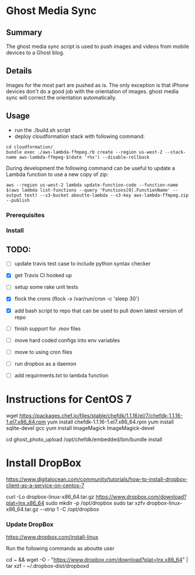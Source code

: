 # Ghost Media Sync

## Summary

The ghost media sync script is used to push images and videos from mobile devices to a Ghost blog.

## Details

Images for the most part are pushed as is.  The only exception is that iPhone devices don't do a good job with the orientation of images.  ghost media sync will correct the orientation automatically. 

## Usage

- run the ./build.sh script
- deploy cloudformation stack with following command:

```
cd cloudformation/
bundle exec ./aws-lambda-ffmpeg.rb create --region us-west-2 --stack-name aws-lambda-ffmpeg-$(date '+%s') --disable-rollback 
```

During development the following command can be useful to update a Lambda function to use a new copy of zip:

```
aws --region us-west-2 lambda update-function-code --function-name $(aws lambda list-functions --query 'Functions[0].FunctionName' --output text) --s3-bucket aboutte-lambda --s3-key aws-lambda-ffmpeg.zip --publish
```

### Prerequisites

### Install


## TODO: 

- [ ] update travis test case to include python syntax checker
- [x] get Travis CI hooked up
- [ ] setup some rake unit tests
- [x] flock the crons (flock -x /var/run/cron -c 'sleep 30')
- [x] add bash script to repo that can be used to pull down latest version of repo
- [ ] finish support for .mov files
- [ ] move hard coded configs into env variables
- [ ] move to using cron files
- [ ] run dropbox as a daemon
- [ ] add requirments.txt to lambda function






# Instructions for CentOS 7

wget https://packages.chef.io/files/stable/chefdk/1.1.16/el/7/chefdk-1.1.16-1.el7.x86_64.rpm
yum install chefdk-1.1.16-1.el7.x86_64.rpm
yum install sqlite-devel gcc
yum install ImageMagick ImageMagick-devel

cd ghost_photo_upload
/opt/chefdk/embedded/bin/bundle install

# Install DropBox

https://www.digitalocean.com/community/tutorials/how-to-install-dropbox-client-as-a-service-on-centos-7

curl -Lo dropbox-linux-x86_64.tar.gz https://www.dropbox.com/download?plat=lnx.x86_64
sudo mkdir -p /opt/dropbox
sudo tar xzfv dropbox-linux-x86_64.tar.gz --strip 1 -C /opt/dropbox

### Update DropBox 

https://www.dropbox.com/install-linux

Run the following commands as aboutte user

cd ~ && wget -O - "https://www.dropbox.com/download?plat=lnx.x86_64" | tar xzf -
~/.dropbox-dist/dropboxd
